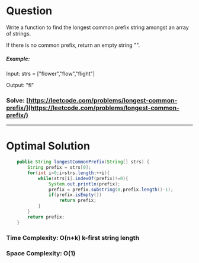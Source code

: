 # Question

Write a function to find the longest common prefix string amongst an array of strings.

If there is no common prefix, return an empty string "".



##### Example:

Input: strs = ["flower","flow","flight"]

Output: "fl"



### Solve: [https://leetcode.com/problems/longest-common-prefix/](https://leetcode.com/problems/longest-common-prefix/)

***

# Optimal Solution
        

``` java
    public String longestCommonPrefix(String[] strs) {
        String prefix = strs[0];
        for(int i=0;i<strs.length;++i){
            while(strs[i].indexOf(prefix)!=0){
                System.out.println(prefix);
                prefix = prefix.substring(0,prefix.length()-1);
                if(prefix.isEmpty())
                    return prefix;
            }
        }
        return prefix;
    }
```

### Time Complexity: O(n+k) k-first string length
### Space Complexity: O(1)